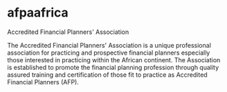 # afpaafrica
Accredited Financial Planners' Association

The Accredited Financial Planners' Association is a unique professional association for practicing and prospective financial planners especially those interested in practicing within the African continent. The Association is established to promote the financial planning profession through quality assured training and certification of those fit to practice as Accredited Financial Planners (AFP).


